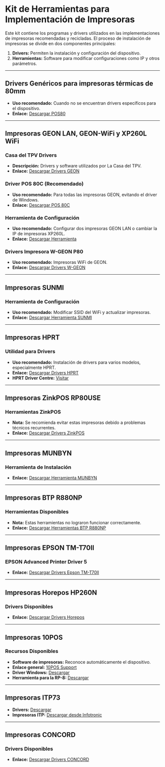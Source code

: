 # Kit de Herramientas para Implementación de Impresoras

Este kit contiene los programas y drivers utilizados en las implementaciones de impresoras recomendadas y recicladas. El proceso de instalación de impresoras se divide en dos componentes principales:

1. **Drivers:** Permiten la instalación y configuración del dispositivo.
2. **Herramientas:** Software para modificar configuraciones como IP y otros parámetros.

---

## Drivers Genéricos para impresoras térmicas de 80mm

- **Uso recomendado:** Cuando no se encuentran drivers específicos para el dispositivo.
- **Enlace:** [Descargar POS80](https://oemdrivers.com/printer-pos-80)

---

## Impresoras GEON LAN, GEON-WiFi y XP260L WiFi

### Casa del TPV Drivers

- **Descripción:** Drivers y software utilizados por La Casa del TPV.
- **Enlace:** [Descargar Drivers GEON](https://www.dropbox.com/scl/fi/prgw8ip7vspf7avhxiqci/IMPRESORA-GEON.zip?rlkey=aoi3q65zm8yrtd5jbodbsotkn&e=1&dl=0)

### Driver POS 80C (Recomendado)

- **Uso recomendado:** Para todas las impresoras GEON, evitando el driver de Windows.
- **Enlace:** [Descargar POS 80C](https://drive.google.com/file/d/1oGH-bJcvMBi_ua-K3KRAH7u-Pybxl0Ql/view?usp=drive_link)

### Herramienta de Configuración

- **Uso recomendado:** Configurar dos impresoras GEON LAN o cambiar la IP de impresoras XP260L.
- **Enlace:** [Descargar Herramienta](https://drive.google.com/file/d/18jNK9vqGX7cq1xvqXqPt6vtfP49xgxJp/view?usp=drive_link)

### Drivers Impresora W-GEON P80

- **Uso recomendado:** Impresoras WiFi de GEON.
- **Enlace:** [Descargar Drivers W-GEON](https://drive.google.com/file/d/1Xfb88oiJsqClX-m7eHztqPpw_TL-CRz2/view?usp=drive_link)

---

## Impresoras SUNMI

### Herramienta de Configuración

- **Uso recomendado:** Modificar SSID del WiFi y actualizar impresoras.
- **Enlace:** [Descargar Herramienta SUNMI](https://drive.google.com/file/d/1DotYU_S6c5FYAaqD4R7-evBgHBFJMM5C/view?usp=sharing)

---

## Impresoras HPRT

### Utilidad para Drivers

- **Uso recomendado:** Instalación de drivers para varios modelos, especialmente HPRT.
- **Enlace:** [Descargar Drivers HPRT](https://drive.google.com/file/d/1umgq_4InrPUBzfkTvEuVu4piwnDZB-ZN/view?usp=sharing)
- **HPRT Driver Centre:** [Visitar](https://download.hprt.com/Downloads/)

---

## Impresoras ZinkPOS RP80USE

### Herramientas ZinkPOS

- **Nota:** Se recomienda evitar estas impresoras debido a problemas técnicos recurrentes.
- **Enlace:** [Descargar Drivers ZinkPOS](https://www.dropbox.com/scl/fo/a56onk7wviua4uhtnz1ib/AEKwaa4XjYzQQG7HKLLm9AY/3.%20DRIVER%20IMPRESORAS/3.%20ZINKPOS/IMPRESORA%20ZINKPOS%20RP%2080?rlkey=s1fiuceb9g04nmiawgl3junda&e=1&subfolder_nav_tracking=1&dl=0)

---

## Impresoras MUNBYN

### Herramienta de Instalación

- **Enlace:** [Descargar Herramienta MUNBYN](https://support.munbyn.com/hc/en-us/articles/6092502480787-Printer-Drivers-SDK-Download)

---

## Impresoras BTP R880NP

### Herramientas Disponibles

- **Nota:** Estas herramientas no lograron funcionar correctamente.
- **Enlace:** [Descargar Herramientas BTP R880NP](https://snbc.com.cn/qdcx?id=29&page=4)

---

## Impresoras EPSON TM-T70II

### EPSON Advanced Printer Driver 5

- **Enlace:** [Descargar Drivers Epson TM-T70II](https://support.epson.net/setupnavi/?PINF=swlist&OSC=ARD&LG2=ES&MKN=TM-T70II)

---

## Impresoras Horepos HP260N

### Drivers Disponibles

- **Enlace:** [Descargar Drivers Horepos](https://drive.google.com/drive/folders/1z_AfxauYtOz7NHMPL--kyOPm6uAym61e?usp=drive_link)

---

## Impresoras 10POS

### Recursos Disponibles

- **Software de impresoras:** Reconoce automáticamente el dispositivo.
- **Enlace general:** [10POS Support](https://10pos.es/support/#toggle-id-2)
- **Driver Windows:** [Descargar](https://drive.google.com/file/d/1CohHc5BPpTSvK0_uuB5e77F3X2nnQlAM/view?usp=sharing)
- **Herramienta para la RP-8:** [Descargar](https://drive.google.com/file/d/17-gu8MKi4XsvJMIYvQ79YIx33qm-ET5N/view?usp=drive_link)

---

## Impresoras ITP73

- **Drivers:** [Descargar](https://drive.google.com/file/d/1gW9_1zo_971q97b3Q9bt7FZ6B7gZdHZB/view?usp=drive_link)
- **Impresoras ITP:** [Descargar desde Infotronic](https://www.infotronic.es/descarga)

---

## Impresoras CONCORD

### Drivers Disponibles

- **Enlace:** [Descargar Drivers CONCORD](https://download.igt.es/public/?dir=drivers)


